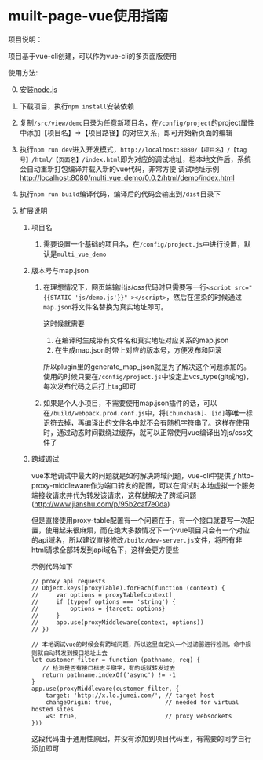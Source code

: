 #   muilt-page-vue使用指南

项目说明：

项目基于vue-cli创建，可以作为vue-cli的多页面版使用

使用方法:

0.  安装[node.js](https://nodejs.org/zh-cn/)

1.  下载项目，执行`npm install`安装依赖

2.  复制`/src/view/demo`目录为任意新项目名，在`/config/project`的project属性中添加【项目名】=>【项目路径】的对应关系，即可开始新页面的编辑

3.  执行`npm run dev`进入开发模式，`http://localhost:8080/【项目名】/【tag号】/html/【页面名】/index.html`即为对应的调试地址，档本地文件后，系统会自动重新打包编译并载入新的vue代码，非常方便
调试地址示例[http://localhost:8080/multi_vue_demo/0.0.2/html/demo/index.html](http://localhost:8080/multi_vue_demo/0.0.2/html/demo/index.html)

4.  执行`npm run build`编译代码，编译后的代码会输出到`/dist`目录下

5.  扩展说明
    1.  项目名
        1.  需要设置一个基础的项目名，在`/config/project.js`中进行设置，默认是`multi_vue_demo`
    2.  版本号与map.json
        1.  在理想情况下，网页端输出js/css代码时只需要写一行`<script src="{{STATIC 'js/demo.js'}}" ></script>`，然后在渲染的时候通过`map.json`将文件名替换为真实地址即可。

            这时候就需要

            1.  在编译时生成带有文件名和真实地址对应关系的map.json
            2.  在生成map.json时带上对应的版本号，方便发布和回滚

            所以plugin里的generate_map_json就是为了解决这个问题添加的。使用的时候只要在`/config/project.js`中设定上vcs_type(git或hg)，每次发布代码之后打上tag即可

        2.  如果是个人小项目，不需要使用map.json插件的话，可以在`/build/webpack.prod.conf.js`中，将`[chunkhash]`、`[id]`等唯一标识符去掉，再编译出的文件名中就不会有随机字符串了。这样在使用时，通过动态时间戳绕过缓存，就可以正常使用vue编译出的js/css文件了
    3.  跨域调试

        vue本地调试中最大的问题就是如何解决跨域问题，vue-cli中提供了http-proxy-middleware作为端口转发的配置，可以在调试时本地虚拟一个服务端接收请求并代为转发该请求，这样就解决了跨域问题(http://www.jianshu.com/p/95b2caf7e0da)

        但是直接使用proxy-table配置有一个问题在于，有一个接口就要写一次配置，使用起来很麻烦，而在绝大多数情况下一个vue项目只会有一个对应的api域名，所以建议直接修改`/build/dev-server.js`文件，将所有非html请求全部转发到api域名下，这样会更方便些

        示例代码如下

            // proxy api requests
            // Object.keys(proxyTable).forEach(function (context) {
            //     var options = proxyTable[context]
            //     if (typeof options === 'string') {
            //         options = {target: options}
            //     }
            //     app.use(proxyMiddleware(context, options))
            // })

            // 本地调试vue的时候会有跨域问题，所以这里自定义一个过滤器进行检测，命中规则就自动转发到接口地址上去
            let customer_filter = function (pathname, req) {
               // 检测是否有接口标志关键字，有的话就转发过去
               return pathname.indexOf('async') != -1
            }
            app.use(proxyMiddleware(customer_filter, {
                target: 'http://x.lo.jumei.com/', // target host
                changeOrigin: true,               // needed for virtual hosted sites
                ws: true,                         // proxy websockets
            }))

        这段代码由于通用性原因，并没有添加到项目代码里，有需要的同学自行添加即可